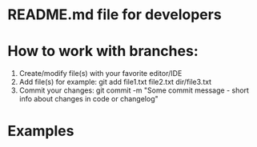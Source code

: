 # README.md file for developers

# How to work with branches:
1. Create/modify file(s) with your favorite editor/IDE
2. Add file(s) for example: git add file1.txt file2.txt dir/file3.txt
3. Commit your changes: git commit -m "Some commit message - short info about changes in code or changelog"

# Examples
